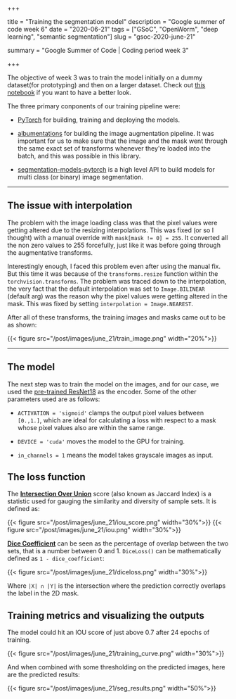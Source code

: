 +++


title = "Training the segmentation model"
description = "Google summer of code week 6"
date = "2020-06-21"
tags = ["GSoC", "OpenWorm", "deep learning", "semantic segmentation"]
slug = "gsoc-2020-june-21"

summary = "Google Summer of Code | Coding period week 3"


+++

The objective of week 3 was to train the model initially on a dummy dataset(for prototyping) and then on a larger dataset. Check out [this notebook](https://nbviewer.jupyter.org/github/devoworm/GSoC-2020/blob/master/Pre-trained%20Models%20%28DevLearning%29/notebooks/embryo_segmentation/train_segmentation_model.ipynb) if you want to have a better look. 

The three primary conponents of our training pipeline were:

* [PyTorch](https://pytorch.org/) for building, training and deploying the models. 

* [albumentations](https://github.com/albumentations-team/albumentations) for building the image augmentation pipeline. It was important for us to make sure that the image and the mask went through the same exact set of transforms whenever they're loaded into the batch, and this was possible in this library. 

* [segmentation-models-pytorch](https://github.com/qubvel/segmentation_models.pytorch) is a high level API to build models for multi class (or binary) image segmentation.

---
## The issue with interpolation

The problem with the image loading class was that the pixel values were getting altered due to the resizing interpolations. This was fixed (or so I thought) with a manual override with `mask[mask != 0] = 255`. It converted all the non zero values to 255 forcefully, just like it was before going through the augmentative transforms. 

Interestingly enough, I faced this problem even after using the manual fix. But this time it was because of the `transforms.resize` function within the `torchvision.transforms`. The problem was traced down to the interpolation, the very fact that the default interpolation was set to `Image.BILINEAR` (default arg) was the reason why the pixel values were getting altered in the mask. This was fixed by setting `interpolation = Image.NEAREST`.

After all of these transforms, the training images and masks came out to be as shown:

{{< figure src="/post/images/june_21/train_image.png" width="20%">}}

---

## The model

The next step was to train the model on the images, and for our case, we used the [pre-trained ResNet18](https://supervise.ly/explore/models/res-net-18-image-net-2717/overview) as the encoder. Some of the other parameters used are as follows:
 
 * `ACTIVATION = 'sigmoid'` clamps the output pixel values between `[0.,1.]`, which are ideal for calculating a loss with respect to a mask whose pixel values also are within the same range. 

 * `DEVICE = 'cuda'` moves the model to the GPU for training.

 * `in_channels = 1` means the model takes grayscale images as input.

## The loss function 

The [**Intersection Over Union**](https://en.wikipedia.org/wiki/IOU) score (also known as Jaccard Index) is a statistic used for gauging the similarity and diversity of sample sets. It is defined as:

{{< figure src="/post/images/june_21/iou_score.png" width="30%">}}
{{< figure src="/post/images/june_21/iou.png" width="30%">}}

 [**Dice Coefficient**](https://en.wikipedia.org/wiki/S%C3%B8rensen%E2%80%93Dice_coefficient) can be seen as the percentage of overlap between the two sets, that is a number between 0 and 1. `DiceLoss()` can be mathematically defined as  `1 - dice_coefficient`:

{{< figure src="/post/images/june_21/diceloss.png" width="30%">}}

Where `|X| ∩ |Y|`  is the intersection where the prediction correctly overlaps the label in the 2D mask. 

## Training metrics and visualizing the outputs

The model could hit an IOU score of just above 0.7 after 24 epochs of training. 

{{< figure src="/post/images/june_21/training_curve.png" width="30%">}}

And when combined with some thresholding on the predicted images, here are the predicted results:

{{< figure src="/post/images/june_21/seg_results.png" width="50%">}}




